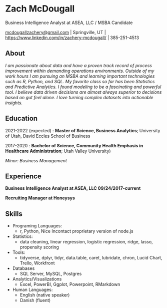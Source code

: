 Zach McDougall
============
Business Intelligence Analyst at ASEA, LLC / MSBA Candidate

mcdougallzachery@gmail.com | Springville, UT | https://www.linkedin.com/in/zachery-mcdougall/ | 385-251-4513

About
---------
*I am passionate about data and have a proven track record of process improvement within demanding operations environments. Outside of my work hours I am pursuing an MSBA and learning important technologies such as R, Python, and SQL. My favorite class so far has been Statistics and Predictive Analytics. I found modeling to be a fascinating and powerful tool. I believe data driven decisions are almost always superior to decisions based on gut feel alone. I love turning complex datasets into actionable insights.*

Education
---------

2021-2022 (expected)
:   **Master of Science, Business Analytics**; University of Utah, David Eccles School of Business

2017-2020
:   **Bachelor of Science, Community Health Emphasis in Healthcare Administration**; Utah Valley University)
 
*Minor: Business Management*

Experience
----------

**Business Intelligence Analyst at ASEA, LLC                          09/24/2017-current**

**Recruiting Manager at Honeysys**


Skills
----------------------------------------
* Programing Languages:
     * r, Python, Nice Incontact proprietary version of node.js
* Statistics:
     * data cleaning, linear regression, logistic regression, ridge, lasso, propensity scoring
* Tools:
     * tidyverse, dplyr, tidyr, data.table, caret, lubridate, chron, Lucid Chart, Trello, Workfront
* Databases
     * SQL Server, MySQL, Postgres
* Analytics/Visualizations
    * Excel, PowerBI, Ggplot, Powerpoint, RMarkdown
* Human Languages:
     * English (native speaker)
     * Danish (fluent)
